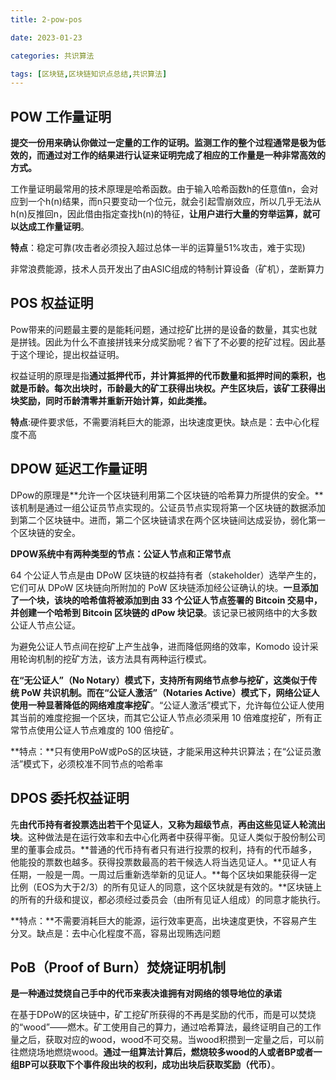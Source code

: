 ```yaml
---
title: 2-pow-pos

date: 2023-01-23	

categories: 共识算法	

tags: [区块链,区块链知识点总结,共识算法]
---	
```


## POW **工作量证明**

**提交一份用来确认你做过一定量的工作的证明。**监测工作的整个过程通常是极为低效的，而**通过对工作的结果进行认证来证明完成了相应的工作量是一种非常高效的方式。**

工作量证明最常用的技术原理是哈希函数。由于输入哈希函数h的任意值n，会对应到一个h(n)结果，而n只要变动一个位元，就会引起雪崩效应，所以几乎无法从h(n)反推回n，因此借由指定查找h(n)的特征，**让用户进行大量的穷举运算，就可以达成工作量证明**。

**特点**：稳定可靠(攻击者必须投入超过总体一半的运算量51%攻击，难于实现)

​			非常浪费能源，技术人员开发出了由ASIC组成的特制计算设备（矿机），垄断算力

## POS **权益证明**

Pow带来的问题最主要的是能耗问题，通过挖矿比拼的是设备的数量，其实也就是拼钱。因此为什么不直接拼钱来分成奖励呢？省下了不必要的挖矿过程。因此基于这个理论，提出权益证明。

权益证明的原理是指**通过抵押代币，并计算抵押的代币数量和抵押时间的乘积，也就是币龄。每次出块时，币龄最大的矿工获得出块权。产生区块后，该矿工获得出块奖励，同时币龄清零并重新开始计算，如此类推。**

**特点**:硬件要求低，不需要消耗巨大的能源，出块速度更快。缺点是：去中心化程度不高

## DPOW **延迟工作量证明**

DPow的原理是**允许一个区块链利用第二个区块链的哈希算力所提供的安全。**该机制是通过一组公证员节点实现的。公证员节点实现将第一个区块链的数据添加到第二个区块链中。进而，第二个区块链请求在两个区块链间达成妥协，弱化第一个区块链的安全。

**DPOW系统中有两种类型的节点：公证人节点和正常节点**

64 个公证人节点是由 DPoW 区块链的权益持有者（stakeholder）选举产生的，它们可从 DPoW 区块链向所附加的 PoW 区块链添加经公证确认的块。**一旦添加了一个块，该块的哈希值将被添加到由 33 个公证人节点签署的 Bitcoin 交易中，并创建一个哈希到 Bitcoin 区块链的 dPow 块记录**。该记录已被网络中的大多数公证人节点公证。

为避免公证人节点间在挖矿上产生战争，进而降低网络的效率，Komodo 设计采用轮询机制的挖矿方法，该方法具有两种运行模式。

**在“无公证人”（No Notary）模式下，支持所有网络节点参与挖矿，这类似于传统 PoW 共识机制。而在“公证人激活”（Notaries Active）模式下，网络公证人使用一种显著降低的网络难度率挖矿**。“公证人激活”模式下，允许每位公证人使用其当前的难度挖掘一个区块，而其它公证人节点必须采用 10 倍难度挖矿，所有正常节点使用公证人节点难度的 100 倍挖矿。

**特点：**只有使用PoW或PoS的区块链，才能采用这种共识算法；在“公证员激活”模式下，必须校准不同节点的哈希率

## DPOS **委托权益证明**

先**由代币持有者投票选出若干个见证人**，**又称为超级节点**，**再由这些见证人轮流出块**。这种做法是在运行效率和去中心化两者中获得平衡。见证人类似于股份制公司里的董事会成员。**普通的代币持有者只有进行投票的权利，持有的代币越多，他能投的票数也越多。获得投票数最高的若干候选人将当选见证人。**见证人有任期，一般是一周。一周过后重新选举新的见证人。**每个区块如果能获得一定比例（EOS为大于2/3）的所有见证人的同意，这个区块就是有效的。**区块链上的所有的升级和提议，都必须经过委员会（由所有见证人组成）的同意才能执行。

**特点：**不需要消耗巨大的能源，运行效率更高，出块速度更快，不容易产生分叉。缺点是：去中心化程度不高，容易出现贿选问题

## **PoB（Proof of Burn）焚烧证明机制**

**是一种通过焚烧自己手中的代币来表决谁拥有对网络的领导地位的承诺**

在基于DPoW的区块链中，矿工挖矿所获得的不再是奖励的代币，而是可以焚烧的“wood”——燃木。矿工使用自己的算力，通过哈希算法，最终证明自己的工作量之后，获取对应的wood，wood不可交易。当wood积攒到一定量之后，可以前往燃烧场地燃烧wood。**通过一组算法计算后，燃烧较多wood的人或者BP或者一组BP可以获取下个事件段出块的权利，成功出块后获取奖励（代币）**。